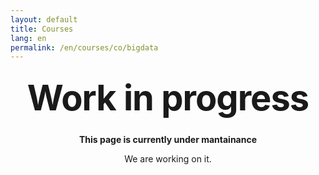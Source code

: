 ```yaml
---
layout: default
title: Courses
lang: en
permalink: /en/courses/co/bigdata
---
```


<style type="text/css" media="screen">
  .container {
    margin: 10px auto;
    max-width: 600px;
    text-align: center;
  }
  h1 {
    margin: 30px 0;
    font-size: 4em;
    line-height: 1;
    letter-spacing: -1px;
  }
</style>


<div class="container">
  <h1>Work in progress</h1>

  <p><strong>This page is currently under mantainance</strong></p>
  <p>We are working on it.</p>
</div>